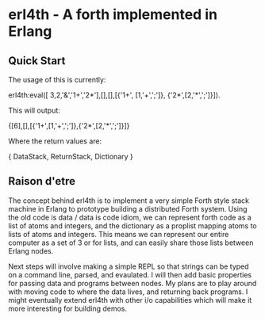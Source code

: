 erl4th - A forth implemented in Erlang
======================================

Quick Start
-----------

The usage of this is currently:

  erl4th:eval([ 3,2,'&','1+','2*'],[],[],[{'1+', [1,'+',';']}, {'2*',[2,'*',';']}]). 
  
This will output:

  {[6],[],[{'1+',[1,'+',';']},{'2*',[2,'*',';']}]}
  
Where the return values are:

  { DataStack, ReturnStack, Dictionary }
  
Raison d'etre
-------------

The concept behind erl4th is to implement a very simple Forth style stack machine in Erlang to prototype building a distributed
Forth system.  Using the old code is data / data is code idiom, we can represent forth code as a list of atoms and integers, and
the dictionary as a proplist mapping atoms to lists of atoms and integers.  This means we can represent our entire computer as
a set of 3 or for lists, and can easily share those lists between Erlang nodes.

Next steps will involve making a simple REPL so that strings can be typed on a command line, parsed, and evaulated.  I will then
add basic properties for passing data and programs between nodes.  My plans are to play around with moving code to where the 
data lives, and returning back programs.  I might eventually extend erl4th with other i/o capabilities which will make it more
interesting for building demos.




